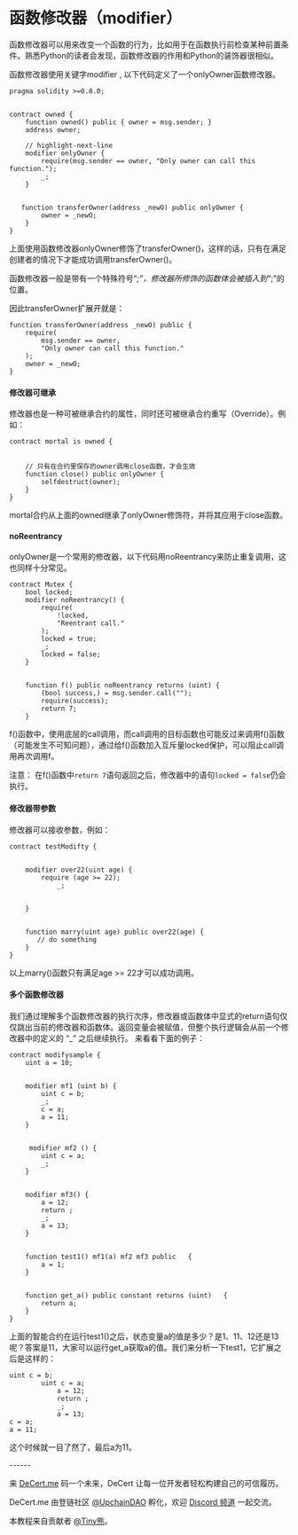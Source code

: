 # 函数修改器（modifier）





函数修改器可以用来改变一个函数的行为，比如用于在函数执行前检查某种前置条件。熟悉Python的读者会发现，函数修改器的作用和Python的装饰器很相似。

函数修改器使用关键字modifier , 以下代码定义了一个onlyOwner函数修改器。

```solidity
pragma solidity >=0.8.0;


contract owned {
    function owned() public { owner = msg.sender; }
    address owner;

    // highlight-next-line
    modifier onlyOwner {
        require(msg.sender == owner, "Only owner can call this function.");
        _;
    }


   function transferOwner(address _newO) public onlyOwner {
        owner = _newO;
    }
}
```

上面使用函数修改器onlyOwner修饰了transferOwner()，这样的话，只有在满足创建者的情况下才能成功调用transferOwner()。

函数修改器一般是带有一个特殊符号“_;”，修改器所修饰的函数体会被插入到“_;”的位置。

因此transferOwner扩展开就是：

```solidity
function transferOwner(address _newO) public {
    require(
        msg.sender == owner,
        "Only owner can call this function."
    );
    owner = _newO;
}
```

#### 修改器可继承

修改器也是一种可被继承合约的属性，同时还可被继承合约重写（Override）。例如：

```solidity
contract mortal is owned {


    // 只有在合约里保存的owner调用close函数，才会生效
    function close() public onlyOwner {
        selfdestruct(owner);
    }
}
```

mortal合约从上面的owned继承了onlyOwner修饰符，并将其应用于close函数。

#### noReentrancy

onlyOwner是一个常用的修改器，以下代码用noReentrancy来防止重复调用，这也同样十分常见。

```solidity
contract Mutex {
    bool locked;
    modifier noReentrancy() {
        require(
            !locked,
            "Reentrant call."
        );
        locked = true;
        _;
        locked = false;
    }


    function f() public noReentrancy returns (uint) {
        (bool success,) = msg.sender.call("");
        require(success);
        return 7;
    }
```

f()函数中，使用底层的call调用，而call调用的目标函数也可能反过来调用f()函数（可能发生不可知问题），通过给f()函数加入互斥量locked保护，可以阻止call调用再次调用f。

注意： 在f()函数中`return 7`语句返回之后，修改器中的语句`locked = false`仍会执行。

#### 修改器带参数

修改器可以接收参数，例如：

```solidity
contract testModifty {


    modifier over22(uint age) {
        require (age >= 22);
            _;


    }


    function marry(uint age) public over22(age) {
       // do something
    }
}
```

以上marry()函数只有满足age >= 22才可以成功调用。

#### 多个函数修改器

我们通过理解多个函数修改器的执行次序，修改器或函数体中显式的return语句仅仅跳出当前的修改器和函数体。返回变量会被赋值，但整个执行逻辑会从前一个修改器中的定义的 “_” 之后继续执行。 来看看下面的例子：

```solidity
contract modifysample {
    uint a = 10;


    modifier mf1 (uint b) {
        uint c = b;
        _;
        c = a;
        a = 11;
    }


     modifier mf2 () {
        uint c = a;
        _;
    }


    modifier mf3() {
        a = 12;
        return ;
        _;
        a = 13;
    }


    function test1() mf1(a) mf2 mf3 public   {
        a = 1;
    }


    function get_a() public constant returns (uint)   {
        return a;
    }
}
```

上面的智能合约在运行test1()之后，状态变量a的值是多少？是1、11、12还是13呢？答案是11，大家可以运行get_a获取a的值。我们来分析一下test1，它扩展之后是这样的：

```
uint c = b;
        uint c = a;
            a = 12;
            return ;
            _;
            a = 13;
c = a;
a = 11;
```

这个时候就一目了然了，最后a为11。



\------

来 [DeCert.me](https://decert.me/quests/10003) 码一个未来，DeCert 让每一位开发者轻松构建自己的可信履历。


DeCert.me 由登链社区 [@UpchainDAO](https://twitter.com/upchaindao) 孵化，欢迎 [Discord 频道](https://discord.com/invite/kuSZHftTqe) 一起交流。

本教程来自贡献者 [@Tiny熊](https://twitter.com/tinyxiong_eth)。



